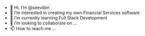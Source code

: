 - 👋 Hi, I’m @seevibin
- 👀 I’m interested in creating my own Financial Services software
- 🌱 I’m currently learning Full Stack Development
- 💞️ I’m looking to collaborate on ...
- 📫 How to reach me ...

<!---
seevibin/seevibin is a ✨ special ✨ repository because its `README.md` (this file) appears on your GitHub profile.
You can click the Preview link to take a look at your changes.
--->
